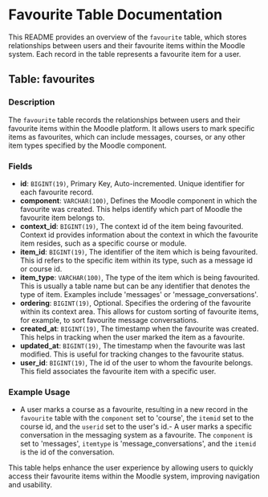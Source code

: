 # Favourite Table Documentation

This README provides an overview of the `favourite` table, which stores relationships between users and their favourite items within the Moodle system. Each record in the table represents a favourite item for a user.

## Table: favourites

### Description

The `favourite` table records the relationships between users and their favourite items within the Moodle platform. It allows users to mark specific items as favourites, which can include messages, courses, or any other item types specified by the Moodle component.

### Fields

- **id**: `BIGINT(19)`, Primary Key, Auto-incremented. Unique identifier for each favourite record.
- **component**: `VARCHAR(100)`, Defines the Moodle component in which the favourite was created. This helps identify which part of Moodle the favourite item belongs to.
- **context_id**: `BIGINT(19)`, The context id of the item being favourited. Context id provides information about the context in which the favourite item resides, such as a specific course or module.
- **item_id**: `BIGINT(19)`, The identifier of the item which is being favourited. This id refers to the specific item within its type, such as a message id or course id.
- **item_type**: `VARCHAR(100)`, The type of the item which is being favourited. This is usually a table name but can be any identifier that denotes the type of item. Examples include 'messages' or 'message_conversations'.
- **ordering**: `BIGINT(19)`, Optional. Specifies the ordering of the favourite within its context area. This allows for custom sorting of favourite items, for example, to sort favourite message conversations.
- **created_at**: `BIGINT(19)`, The timestamp when the favourite was created. This helps in tracking when the user marked the item as a favourite.
- **updated_at**: `BIGINT(19)`, The timestamp when the favourite was last modified. This is useful for tracking changes to the favourite status.
- **user_id**: `BIGINT(19)`, The id of the user to whom the favourite belongs. This field associates the favourite item with a specific user.

### Example Usage

- A user marks a course as a favourite, resulting in a new record in the `favourite` table with the `component` set to 'course', the `itemid` set to the course id, and the `userid` set to the user's id.- A user marks a specific conversation in the messaging system as a favourite. The `component` is set to 'messages', `itemtype` is 'message_conversations', and the `itemid` is the id of the conversation.

This table helps enhance the user experience by allowing users to quickly access their favourite items within the Moodle system, improving navigation and usability.
